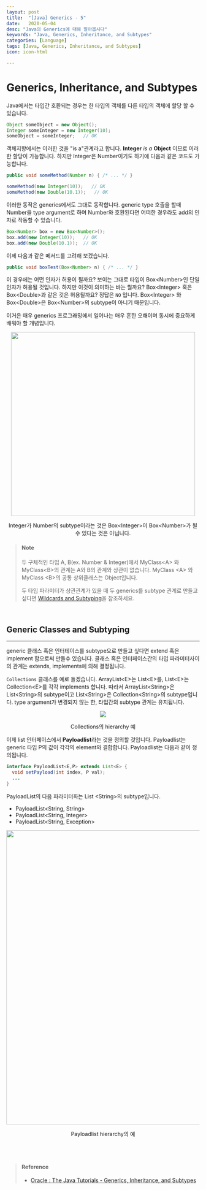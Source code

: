```yaml
---
layout: post
title:  "[Java] Generics - 5"
date:   2020-05-04
desc: "Java의 Generics에 대해 알아봅시다"
keywords: "Java, Generics, Inheritance, and Subtypes"
categories: [Language]
tags: [Java, Generics, Inheritance, and Subtypes]
icon: icon-html

---
```


# Generics, Inheritance, and Subtypes

Java에서는 타입간 호환되는 경우는 한 타입의 객체를 다른 타입의 객체에 할당 할 수 있습니다.

```java
Object someObject = new Object();
Integer someInteger = new Integer(10);
someObject = someInteger;   // OK
```

객체지향에서는 이러한 것을 "is a"관계라고 합니다. **Integer** *is a* **Object** 이므로 이러한 할당이 가능합니다. 하지만 Integer은 Number이기도 하기에 다음과 같은 코드도 가능합니다.

```java
public void someMethod(Number n) { /* ... */ }

someMethod(new Integer(10));   // OK
someMethod(new Double(10.1));   // OK
```

이러한 동작은 generics에서도 그대로 동작합니다. generic type 호출을 할때 Number을 type argument로 하며 Number와 호환된다면 어떠한 경우라도 add의 인자로 작동할 수 있습니다.

```java
Box<Number> box = new Box<Number>();
box.add(new Integer(10));   // OK
box.add(new Double(10.1));  // OK
```

이제 다음과 같은 메서드를 고려해 보겠습니다.

```java
public void boxTest(Box<Number> n) { /* ... */ }
```

이 경우에는 어떤 인자가 허용이 될까요? 보이는 그대로 타입이 Box&lt;Number&gt;인 단일 인자가 허용될 것입니다. 하지만 이것이 의미하는 바는 뭘까요? Box&lt;Integer&gt; 혹은 Box&lt;Double&gt;과 같은 것은 허용될까요? 정답은 `NO` 입니다. Box&lt;Integer&gt; 와 Box&lt;Double&gt;은 Box&lt;Number&gt;의 subtype이 아니기 때문입니다.

이거은 매우 generics 프로그래밍에서 일어나는 매우 흔한 오해이며 동시에 중요하게 배워야 할 개념입니다.

<p align="center"><img src="{{site.img_path}}/JavaGenerics/generics-subtypeRelationship.gif" style="width:50vw"/></p>

<p align="center">Integer가 Number의 subtype이라는 것은 Box&lt;Integer&gt;이 Box&lt;Number&gt;가 될수 있다는 것은 아닙니다.</p>

> #### Note
>
> 두 구체적인 타입 A, B(ex. Number & Integer)에서 MyClass&lt;A&gt; 와 MyClass&lt;B&gt;의 관계는 A와 B의 관계와 상관이 없습니다.  MyClass &lt;A&gt; 와 MyClass &lt;B&gt;의 공통 상위클래스는 Object입니다.
>
> 두 타입 파라미터가 상관관계가 있을 때 두 generics를 subtype 관계로 만들고 싶다면 [Wildcards and Subtyping](https://johnie-yeo.github.io/hello/language/2020/05/05/Java-Generics-7.html)을 참조하세요.

<br>

## Generic Classes and Subtyping

---

generic 클래스 혹은 인터테이스를 subtype으로 만들고 싶다면 extend 혹은 implement 함으로써 만들수 있습니다. 클래스 혹은 인터페이스간의 타입 파라미터사이의 관계는 extends, implements에 의해 결정됩니다.

`Collections` 클래스를 예로 들겠습니다. ArrayList&lt;E&gt;는 List&lt;E&gt;를, List&lt;E&gt;는 Collection&lt;E&gt;를 각각 implements 합니다. 따라서 ArrayList&lt;String&gt;은 List&lt;String&gt;의 subtype이고 List&lt;String&gt;은 Collection&lt;String&gt;의 subtype입니다. type argument가 변경되지 않는 한, 타입간의 subtype 관계는 유지됩니다.

<p align="center"><img src="{{site.img_path}}/JavaGenerics/generics-sampleHierarchy.gif"/></p>

<p align="center">Collections의 hierarchy 예</p>

이제 list 인터페이스에서 **Payloadlist**라는 것을 정의할 것입니다. Payloadlist는 generic 타입 P의 값이 각각의 element와 결합합니다. Payloadlist는 다음과 같이 정의됩니다.

```java
interface PayloadList<E,P> extends List<E> {
  void setPayload(int index, P val);
  ...
}
```

PayloadList의 다음 파라미터화는 List &lt;String&gt;의 subtype입니다.

- PayloadList&lt;String, String&gt;
- PayloadList&lt;String, Integer&gt;
- PayloadList&lt;String, Exception&gt;

<p align="center"><img src="{{site.img_path}}/JavaGenerics/generics-payloadListHierarchy.gif" style="width:80vw"/></p>

<p align="center">Payloadlist hierarchy의 예</p>

<br><br>

> #### Reference
>
> - [Oracle : The Java Tutorials - Generics, Inheritance, and Subtypes](https://docs.oracle.com/javase/tutorial/java/generics/inheritance.html)

